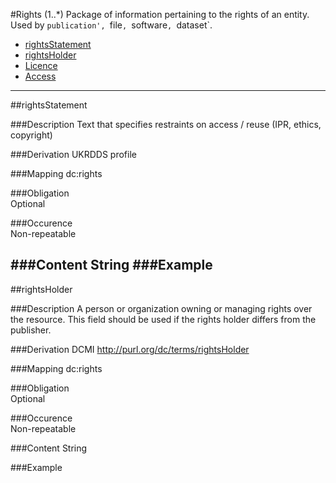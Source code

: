
#Rights (1..*)
Package of information pertaining to the rights of an entity. Used by `publication', `file`, `software`, `dataset`.


* [rightsStatement](#rightsstatement)
* [rightsHolder](#rightsholder)
* [Licence](https://github.com/JiscRDSS/rdss-canonical-data-model/blob/master/properties/Rights/licence.md)
* [Access](https://github.com/JiscRDSS/rdss-canonical-data-model/blob/master/properties/Rights/access.md)

-----------------------------------------


##rightsStatement  

###Description
Text that specifies restraints on access / reuse (IPR, ethics, copyright)

###Derivation
UKRDDS profile

###Mapping
dc:rights

###Obligation	
Optional 

###Occurence	
Non-repeatable

###Content 
String
###Example
-------------------------------------------

##rightsHolder 

###Description
A person or organization owning or managing rights over the resource. This field should be used if the rights holder differs from the publisher.

###Derivation
DCMI
http://purl.org/dc/terms/rightsHolder

###Mapping
dc:rights

###Obligation	
Optional 

###Occurence	
Non-repeatable

###Content 
String

###Example

